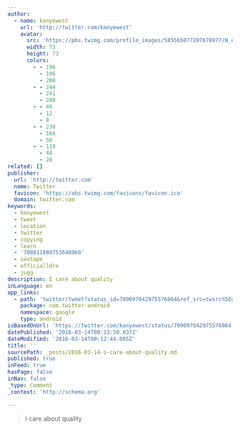 ```yaml
---
author:
  - name: kanyewest
    url: 'http://twitter.com/kanyewest'
    avatar:
      src: 'https://pbs.twimg.com/profile_images/585565077207678977/N_eNSBXi_bigger.jpg'
      width: 73
      height: 73
      colors:
        - - 196
          - 196
          - 200
        - - 244
          - 241
          - 240
        - - 46
          - 12
          - 8
        - - 238
          - 166
          - 50
        - - 119
          - 44
          - 28
related: []
publisher:
  url: 'http://twitter.com'
  name: Twitter
  favicon: 'https://abs.twimg.com/favicons/favicon.ico'
  domain: twitter.com
keywords:
  - kanyewest
  - tweet
  - location
  - twitter
  - copying
  - learn
  - '708811889753640960'
  - sextape
  - officialldre
  - jugg
description: I care about quality
inLanguage: en
app_links:
  - path: 'twitter/tweet?status_id=709097042975576064&ref_src=twsrc%5Egoogle%7Ctwcamp%5Eandroidseo%7Ctwgr%5Estatus%7Ctwterm%5E709097042975576064'
    package: com.twitter.android
    namespace: google
    type: android
isBasedOnUrl: 'https://twitter.com/kanyewest/status/709097042975576064'
datePublished: '2016-03-14T00:13:50.037Z'
dateModified: '2016-03-14T00:12:44.085Z'
title: ''
sourcePath: _posts/2016-03-14-i-care-about-quality.md
published: true
inFeed: true
hasPage: false
inNav: false
_type: Comment
_context: 'http://schema.org'

---
```

> I care about quality